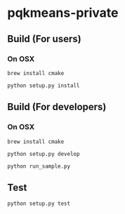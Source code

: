 # pqkmeans-private

Build (For users)
------------------------

### On OSX

```
brew install cmake
```

```
python setup.py install
```


Build (For developers)
------------------------

### On OSX

```
brew install cmake
```

```
python setup.py develop
```

```
python run_sample.py
```


Test
------------------------

```
python setup.py test
```
